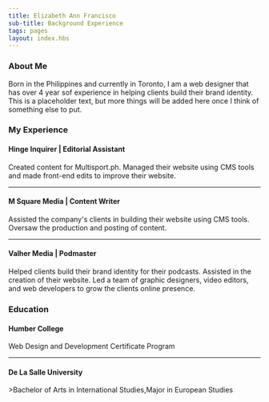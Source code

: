 ```yaml
---
title: Elizabeth Ann Francisco
sub-title: Background Experience
tags: pages
layout: index.hbs
---
```

<section class="about">
    <h3>About Me</h3>
    <p>Born in the Philippines and currently in Toronto, I am a web designer that has over 4 year sof experience in helping clients build their brand identity. This is a placeholder text, but more things will be added here once I think of something else to put.</p>
    <div class="experience">
        <h3>My Experience</h3>
        <section class="background">
            <div class="jobs">
                <h4>Hinge Inquirer | Editorial Assistant</h4>
                <p class="decsription">Created content for Multisport.ph. Managed their website using CMS tools and made front-end edits to improve their website.</p>
            </div>
            <hr>
            <div class="jobs">
                <h4>M Square Media | Content Writer</h4>
                <p class="decsription">Assisted the company's clients in building their website using CMS tools. Oversaw the production and posting of content. </p>
            </div>
            <hr>
            <div class="jobs">
                <h4>Valher Media | Podmaster</h4>
                <p class="decsription">Helped clients build their brand identity for their podcasts. Assisted in the creation of their website. Led a team of graphic designers, video editors, and web developers to grow the clients online presence.</p>
            </div>
        </section>
    </div>
    <div class="studies">
        <h3>Education</h3>
        <section class="education">
            <div class="school">
                <h4>Humber College </h4>
                <p>Web Design and Development Certificate Program</p>
            </div>
            <hr>
            <div class="school">
                <h4>De La Salle University</h4>
                <p>>Bachelor of Arts in International Studies,Major in European Studies</p>
            </div>
        </section>
    </div>
</section>